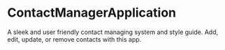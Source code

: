 # ContactManagerApplication
A sleek and user friendly contact managing system and style guide. Add, edit, update, or remove contacts with this app.
